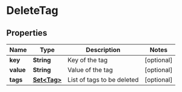 

# DeleteTag


## Properties

| Name | Type | Description | Notes |
|------------ | ------------- | ------------- | -------------|
|**key** | **String** | Key of the tag |  [optional] |
|**value** | **String** | Value of the tag |  [optional] |
|**tags** | [**Set&lt;Tag&gt;**](Tag.md) | List of tags to be deleted |  [optional] |



